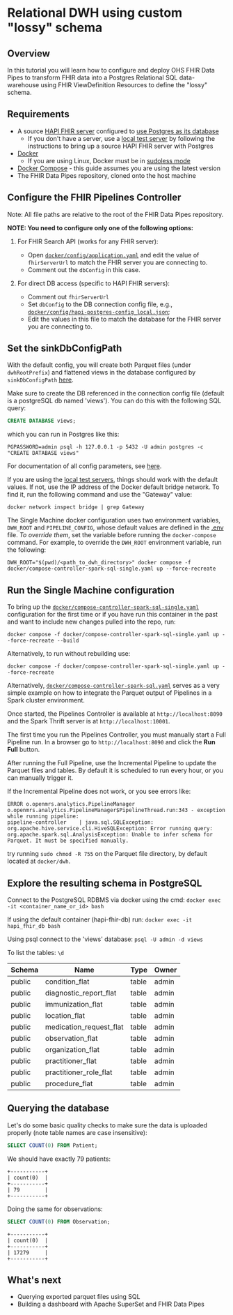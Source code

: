 # Relational DWH using custom "lossy" schema 

## Overview
In this tutorial you will learn how to configure and deploy OHS FHIR Data Pipes to transform FHIR data into a Postgres Relational SQL data-warehouse using FHIR ViewDefinition Resources to define the "lossy" schema.

## Requirements

*   A source [HAPI FHIR server](https://hapifhir.io/) configured to [use Postgres as its database](https://github.com/hapifhir/hapi-fhir-jpaserver-starter#postgresql-configuration)
    *   If you don't have a server, use a [local test server](https://github.com/google/fhir-data-pipes/wiki/Try-the-pipelines-using-local-test-servers) by following the instructions to bring up a source HAPI FHIR server with Postgres
*   [Docker](https://www.docker.com/)
    *   If you are using Linux, Docker must be in [sudoless mode](https://docs.docker.com/engine/install/linux-postinstall/)
*   [Docker Compose](https://docs.docker.com/compose/) - this guide assumes you are using the latest version 
*   The FHIR Data Pipes repository, cloned onto the host machine

## Configure the FHIR Pipelines Controller

Note: All file paths are relative to the root of the FHIR Data Pipes repository.

**NOTE: You need to configure only one of the following options:**

1. For FHIR Search API (works for any FHIR server): 
   * Open [`docker/config/application.yaml`](https://github.com/google/fhir-data-pipes/blob/master/docker/config/application.yaml) and edit the value of `fhirServerUrl` to match the FHIR server you are connecting to. 
   * Comment out the `dbConfig` in this case.

2. For direct DB access (specific to HAPI FHIR servers):
   * Comment out `fhirServerUrl`
   * Set `dbConfig` to the DB connection config file, e.g., [`docker/config/hapi-postgres-config_local.json`](https://github.com/google/fhir-data-pipes/blob/master/docker/config/hapi-postgres-config_local.json); 
   * Edit the values in this file to match the database for the FHIR server you are connecting to.

## Set the sinkDbConfigPath
With the default config, you will create both Parquet files (under `dwhRootPrefix`) and flattened views in the database configured by `sinkDbConfigPath` [here](https://github.com/google/fhir-data-pipes/blob/27d691e91d0fe6ef4c9624acba4e68bca145c973/docker/config/application.yaml#L42). 

Make sure to create the DB referenced in the connection config file (default is a postgreSQL db named 'views'). You can do this with the following SQL query:

```sql
CREATE DATABASE views;
```
which you can run in Postgres like this:
```shell
PGPASSWORD=admin psql -h 127.0.0.1 -p 5432 -U admin postgres -c "CREATE DATABASE views"
```

For documentation of all config parameters, see [here](https://github.com/google/fhir-data-pipes/blob/master/pipelines/controller/config/application.yaml).

If you are using the [local test servers](https://github.com/google/fhir-data-pipes/wiki/Try-the-pipelines-using-local-test-servers), things should work with the default values. If not, use the IP address of the Docker default bridge network. To find it, run the following command and use the "Gateway" value:

```
docker network inspect bridge | grep Gateway
```

The Single Machine docker configuration uses two environment variables, `DWH_ROOT` and `PIPELINE_CONFIG`, whose default values are defined in the [.env](https://github.com/google/fhir-data-pipes/blob/master/docker/.env) file. _To override them_, set the variable before running the `docker-compose` command. For example, to override the `DWH_ROOT` environment variable, run the following:

```
DWH_ROOT="$(pwd)/<path_to_dwh_directory>" docker compose -f docker/compose-controller-spark-sql-single.yaml up --force-recreate 
```

## Run the Single Machine configuration
To bring up the [`docker/compose-controller-spark-sql-single.yaml`](https://github.com/google/fhir-data-pipes/blob/master/docker/compose-controller-spark-sql-single.yaml) configuration for the first time or if you have run this container in the past and want to include new changes pulled into the repo, run:

```
docker compose -f docker/compose-controller-spark-sql-single.yaml up --force-recreate --build
```

Alternatively, to run without rebuilding use:

```
docker compose -f docker/compose-controller-spark-sql-single.yaml up --force-recreate
```

Alternatively, [`docker/compose-controller-spark-sql.yaml`](https://github.com/google/fhir-data-pipes/blob/master/docker/compose-controller-spark-sql.yaml) serves as a very simple example on how to integrate the Parquet output of Pipelines in a Spark cluster environment.

Once started, the Pipelines Controller is available at `http://localhost:8090` and the Spark Thrift server is at `http://localhost:10001`.

The first time you run the Pipelines Controller, you must manually start a Full Pipeline run. In a browser go to `http://localhost:8090` and click the **Run Full** button. 

After running the Full Pipeline, use the Incremental Pipeline to update the Parquet files and tables. By default it is scheduled to run every hour, or you can manually trigger it.

If the Incremental Pipeline does not work, or you see errors like:

```
ERROR o.openmrs.analytics.PipelineManager o.openmrs.analytics.PipelineManager$PipelineThread.run:343 - exception while running pipeline: 
pipeline-controller    | java.sql.SQLException: org.apache.hive.service.cli.HiveSQLException: Error running query: org.apache.spark.sql.AnalysisException: Unable to infer schema for Parquet. It must be specified manually.
```

try running `sudo chmod -R 755` on the Parquet file directory, by default located at `docker/dwh`.

## Explore the resulting schema in PostgreSQL

Connect to the PostgreSQL RDBMS via docker using the cmd: `docker exec -it <container_name_or_id> bash`

If using the default container (hapi-fhir-db) run: `docker exec -it hapi_fhir_db bash`

Using psql connect to the 'views'  database: `psql -U admin -d views`

To list the tables: `\d`

| Schema |          Name           | Type  | Owner| 
 ---     | ----                    |---    | ---
| public | condition_flat          | table | admin|
| public | diagnostic_report_flat  | table | admin|
| public | immunization_flat       | table | admin|
| public | location_flat           | table | admin|
| public | medication_request_flat | table | admin|
| public | observation_flat        | table | admin|
| public | organization_flat       | table | admin|
| public | practitioner_flat       | table | admin|
| public | practitioner_role_flat  | table | admin|
| public | procedure_flat          | table | admin|


## Querying the database

Let's do some basic quality checks to make sure the data is uploaded properly (note
table names are case insensitive):

```sql
SELECT COUNT(0) FROM Patient;
```
We should have exactly 79 patients:
```
+-----------+
| count(0)  |
+-----------+
| 79        |
+-----------+
```

Doing the same for observations:
```sql
SELECT COUNT(0) FROM Observation;
```
```
+-----------+
| count(0)  |
+-----------+
| 17279     |
+-----------+
```

## What's next

*   Querying exported parquet files using SQL
*   Building a dashboard with Apache SuperSet and FHIR Data Pipes

